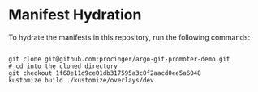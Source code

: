 
# Manifest Hydration

To hydrate the manifests in this repository, run the following commands:

```shell

git clone git@github.com:procinger/argo-git-promoter-demo.git
# cd into the cloned directory
git checkout 1f60e11d9ce01db317595a3c0f2aacd0ee5a6048
kustomize build ./kustomize/overlays/dev
```